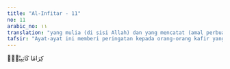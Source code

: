 ```yaml
---
title: "Al-Infitar - 11"
no: 11
arabic_no: ١١
translation: "yang mulia (di sisi Allah) dan yang mencatat (amal perbuatanmu), "
tafsir: "Ayat-ayat ini memberi peringatan kepada orang-orang kafir yang tidak mempercayai hari kebangkitan agar mereka tidak terus-menerus lalai dan ingkar serta tidak bersiap-siap menyediakan bekal untuk menghadapi hari perhitungan karena menyangka tidak ada yang mengawasi tingkah laku dan perbuatan mereka. Allah menjelaskan dalam ayat ini bahwa ada malaikat-malaikat yang diberi tugas mengawasi dan mencatat semua perbuatan manusia, baik yang buruk maupun yang baik, dan yang dilakukan dengan terang-terangan atau sembunyi-sembunyi.\n\nMalaikat yang mulia ini mencatat semua amal manusia. Dalam Al-Qur'an, para malaikat itu disebut Raqib dan 'Atid. Allah berfirman:\n\n(Ingatlah) ketika dua malaikat mencatat (perbuatannya), yang satu duduk di sebelah kanan dan yang lain di sebelah kiri. Tidak ada suatu kata yang diucapkannya melainkan ada di sisinya malaikat pengawas yang selalu siap (mencatat). (Qaf/50: 17-18)\n\nPara malaikat mengetahui apa yang dilakukan manusia dan mencatatnya. Tidak ada informasi dalam Al-Qur'an bagaimana para malaikat itu mencatatnya, namun kita percaya Allah punya sistem dan cara yang melampaui kemampuan manusia dalam pencatatan data tersebut."
---
```

كِرَامًا كَاتِبِيْنَۙ